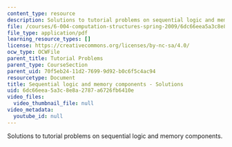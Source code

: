 ```yaml
---
content_type: resource
description: Solutions to tutorial problems on sequential logic and memory components.
file: /courses/6-004-computation-structures-spring-2009/6dc66eea5a3c8e8a2787a6726fb6410e_MIT6_004s09_tutor06_sol.pdf
file_type: application/pdf
learning_resource_types: []
license: https://creativecommons.org/licenses/by-nc-sa/4.0/
ocw_type: OCWFile
parent_title: Tutorial Problems
parent_type: CourseSection
parent_uid: 70f5eb24-11d2-7699-9d92-b0c6f5c4ac94
resourcetype: Document
title: Sequential logic and memory components - Solutions
uid: 6dc66eea-5a3c-8e8a-2787-a6726fb6410e
video_files:
  video_thumbnail_file: null
video_metadata:
  youtube_id: null
---
```

Solutions to tutorial problems on sequential logic and memory components.